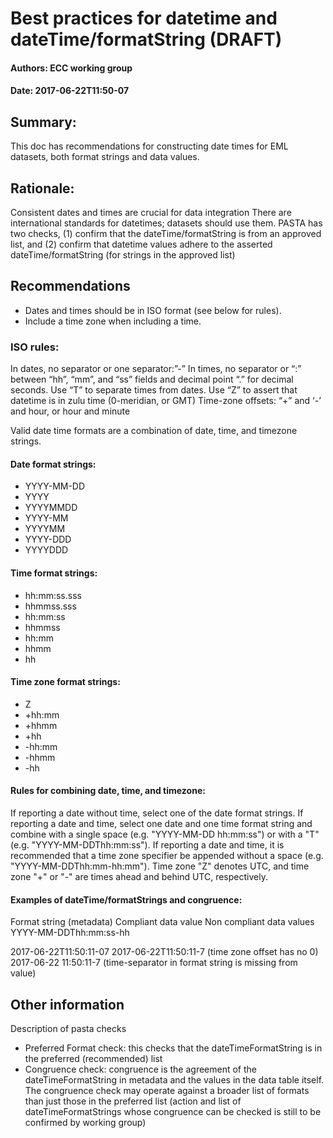 # Best practices for datetime and dateTime/formatString (DRAFT)

#### Authors: ECC working group
#### Date: 2017-06-22T11:50-07

## Summary: 
This doc has recommendations for constructing date times for EML datasets, both format strings and data values.

## Rationale:
Consistent dates and times are crucial for data integration
There are international standards for datetimes; datasets should use them.
PASTA has two checks, (1) confirm that the dateTime/formatString is from an approved list, and 
(2) confirm that datetime values adhere to the asserted dateTime/formatString (for strings in the approved list)

## Recommendations
- Dates and times should be in ISO format (see below for rules).
- Include a time zone when including a time.

### ISO rules:
In dates, no separator or one separator:”-”
In times, no separator or “:” between “hh”, “mm”, and “ss” fields and decimal point “.” for decimal seconds.
Use “T” to separate times from dates.
Use “Z” to assert that datetime is in zulu time (0-meridian, or GMT) 
Time-zone offsets: 
“+” and ‘-’ and hour, or hour and minute

Valid date time formats are a combination of date, time, and timezone strings. 

#### Date format strings:

- YYYY-MM-DD
- YYYY
- YYYYMMDD
- YYYY-MM
- YYYYMM
- YYYY-DDD
- YYYYDDD

#### Time format strings:

- hh:mm:ss.sss
- hhmmss.sss
- hh:mm:ss
- hhmmss
- hh:mm
- hhmm
- hh

#### Time zone format strings:

- Z
- +hh:mm
- +hhmm
- +hh
- -hh:mm
- -hhmm
- -hh

#### Rules for combining date, time, and timezone:

If reporting a date without time, select one of the date format strings. If reporting a date and time, select one date and one time format string and combine with a single space (e.g. "YYYY-MM-DD hh:mm:ss") or with a "T" (e.g. "YYYY-MM-DDThh:mm:ss"). If reporting a date and time, it is recommended that a time zone specifier be appended without a space (e.g.  "YYYY-MM-DDThh:mm-hh:mm"). Time zone "Z" denotes UTC, and time zone "+" or "-" are times ahead and behind UTC, respectively.

#### Examples of dateTime/formatStrings and congruence:

Format string (metadata)
Compliant data value
Non compliant data values
YYYY-MM-DDThh:mm:ss-hh

2017-06-22T11:50:11-07
2017-06-22T11:50:11-7 (time zone offset has no 0)
2017-06-22 11:50:11-7 (time-separator in format string is missing from value)

## Other information
Description of pasta checks
* Preferred Format check: this checks that the dateTimeFormatString is in the preferred (recommended) list
* Congruence check: congruence is the agreement of the dateTimeFormatString in metadata and the values in the data table itself. The congruence check may operate against a broader list of formats than just those in the preferred list (action and list of dateTimeFormatStrings whose congruence can be checked is still to be confirmed by working group)
